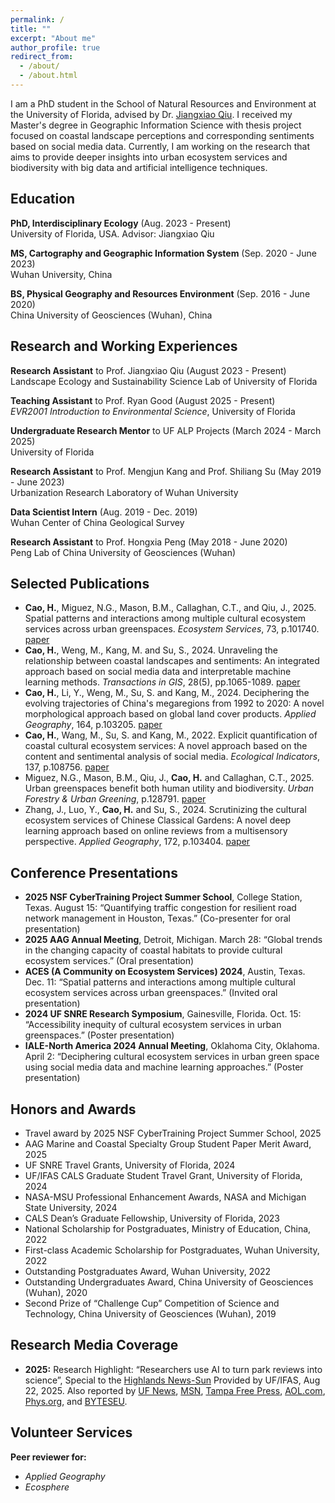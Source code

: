 ```yaml
---
permalink: /
title: ""
excerpt: "About me"
author_profile: true
redirect_from: 
  - /about/
  - /about.html
---
```


I am a PhD student in the School of Natural Resources and Environment at the University of Florida, advised by Dr. [Jiangxiao Qiu](https://jiangxiaoqiu.weebly.com/). I received my Master's degree in Geographic Information Science with thesis project focused on coastal landscape perceptions and corresponding sentiments based on social media data. Currently, I am working on the research that aims to provide deeper insights into urban ecosystem services and biodiversity with big data and artificial intelligence techniques. 

## Education
**PhD, Interdisciplinary Ecology** (Aug. 2023 - Present)  
University of Florida, USA. Advisor: Jiangxiao Qiu

**MS, Cartography and Geographic Information System** (Sep. 2020 - June 2023)  
Wuhan University, China

**BS, Physical Geography and Resources Environment** (Sep. 2016 - June 2020)  
China University of Geosciences (Wuhan), China

## Research and Working Experiences
**Research Assistant** to Prof. Jiangxiao Qiu (August 2023 - Present)  
Landscape Ecology and Sustainability Science Lab of University of Florida

**Teaching Assistant** to Prof. Ryan Good (August 2025 - Present)  
*EVR2001 Introduction to Environmental Science*, University of Florida

**Undergraduate Research Mentor** to UF ALP Projects (March 2024 - March 2025)  
University of Florida

**Research Assistant** to Prof. Mengjun Kang and Prof. Shiliang Su (May 2019 - June 2023)  
Urbanization Research Laboratory of Wuhan University

**Data Scientist Intern** (Aug. 2019 - Dec. 2019)  
Wuhan Center of China Geological Survey

**Research Assistant** to Prof. Hongxia Peng (May 2018 - June 2020)  
Peng Lab of China University of Geosciences (Wuhan)

## Selected Publications
* **Cao, H.**, Miguez, N.G., Mason, B.M., Callaghan, C.T., and Qiu, J., 2025. Spatial patterns and interactions among multiple cultural ecosystem services across urban greenspaces. *Ecosystem Services*, 73, p.101740. [paper](https://doi.org/10.1016/j.ecoser.2025.101740)
* **Cao, H.**, Weng, M., Kang, M. and Su, S., 2024. Unraveling the relationship between coastal landscapes and sentiments: An integrated approach based on social media data and interpretable machine learning methods. *Transactions in GIS*, 28(5), pp.1065-1089. [paper](https://doi.org/10.1111/tgis.13175)
* **Cao, H.**, Li, Y., Weng, M., Su, S. and Kang, M., 2024. Deciphering the evolving trajectories of China's megaregions from 1992 to 2020: A novel morphological approach based on global land cover products. *Applied Geography*, 164, p.103205. [paper](https://doi.org/10.1016/j.apgeog.2024.103205)
* **Cao, H.**, Wang, M., Su, S. and Kang, M., 2022. Explicit quantification of coastal cultural ecosystem services: A novel approach based on the content and sentimental analysis of social media. *Ecological Indicators*, 137, p.108756. [paper](https://doi.org/10.1016/j.ecolind.2022.108756)
* Miguez, N.G., Mason, B.M., Qiu, J., **Cao, H.** and Callaghan, C.T., 2025. Urban greenspaces benefit both human utility and biodiversity. *Urban Forestry & Urban Greening*, p.128791. [paper](https://doi.org/10.1016/j.ufug.2025.128791)
* Zhang, J., Luo, Y., **Cao, H.** and Su, S., 2024. Scrutinizing the cultural ecosystem services of Chinese Classical Gardens: A novel deep learning approach based on online reviews from a multisensory perspective. *Applied Geography*, 172, p.103404. [paper](https://doi.org/10.1016/j.apgeog.2024.103404)

## Conference Presentations
* **2025 NSF CyberTraining Project Summer School**, College Station, Texas. August 15: “Quantifying traffic congestion for resilient road network management in Houston, Texas.” (Co-presenter for oral presentation)
* **2025 AAG Annual Meeting**, Detroit, Michigan. March 28: “Global trends in the changing capacity of coastal habitats to provide cultural ecosystem services.” (Oral presentation)
* **ACES (A Community on Ecosystem Services) 2024**, Austin, Texas. Dec. 11: “Spatial patterns and interactions among multiple cultural ecosystem services across urban greenspaces.” (Invited oral presentation)
* **2024 UF SNRE Research Symposium**, Gainesville, Florida. Oct. 15: “Accessibility inequity of cultural ecosystem services in urban greenspaces.” (Poster presentation)
* **IALE-North America 2024 Annual Meeting**, Oklahoma City, Oklahoma. April 2: “Deciphering cultural ecosystem services in urban green space using social media data and machine learning approaches.” (Poster presentation)

## Honors and Awards
* Travel award by 2025 NSF CyberTraining Project Summer School, 2025
* AAG Marine and Coastal Specialty Group Student Paper Merit Award, 2025
* UF SNRE Travel Grants, University of Florida, 2024
* UF/IFAS CALS Graduate Student Travel Grant, University of Florida, 2024
* NASA-MSU Professional Enhancement Awards, NASA and Michigan State University, 2024
* CALS Dean’s Graduate Fellowship, University of Florida, 2023
* National Scholarship for Postgraduates, Ministry of Education, China, 2022
* First-class Academic Scholarship for Postgraduates, Wuhan University, 2022
* Outstanding Postgraduates Award, Wuhan University, 2022
* Outstanding Undergraduates Award, China University of Geosciences (Wuhan), 2020
* Second Prize of “Challenge Cup” Competition of Science and Technology, China University of Geosciences (Wuhan), 2019

## Research Media Coverage
* **2025:** Research Highlight: “Researchers use AI to turn park reviews into science”, Special to the [Highlands News-Sun](https://www.midfloridanewspapers.com/highlands_news-sun/news/researchers-use-ai-to-turn-park-reviews-into-science/article_2183a8c4-5fbb-4027-9eee-16ac0b94ebaf.html) Provided by UF/IFAS, Aug 22, 2025. Also reported by [UF News](https://news.ufl.edu/2025/08/park-review-study/), [MSN](https://www.msn.com/en-us/news/technology/researchers-use-ai-to-turn-park-reviews-into-science/ar-AA1L2lAH), [Tampa Free Press](https://www.tampafp.com/the-secret-to-beloved-florida-parks-ai-finds-the-answer-in-your-reviews/), [AOL.com](https://www.aol.com/news/secret-beloved-florida-parks-ai-123411348.html), [Phys.org](https://phys.org/news/2025-08-ai-science.html), and [BYTESEU](https://www.byteseu.com/1311369/).  

## Volunteer Services
**Peer reviewer for:**
* *Applied Geography*
* *Ecosphere*
